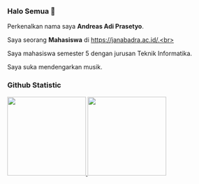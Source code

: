 ### Halo Semua 👋

Perkenalkan nama saya **Andreas Adi Prasetyo**.<br>

Saya seorang **Mahasiswa** di https://janabadra.ac.id/.<br>

Saya mahasiswa semester 5 dengan jurusan Teknik Informatika.<br>

Saya suka mendengarkan musik.<br>

### Github Statistic
<p align="left">
<a href="https://github.com/andreass7">
  <img height="180em" src="https://github-readme-stats-eight-theta.vercel.app/api?username=penuliscode&show_icons=true&theme=algolia&include_all_commits=true&count_private=true"/>
  <img height="180em" src="https://github-readme-stats-eight-theta.vercel.app/api/top-langs/?username=penuliscode&layout=compact&layout=compact&theme=algolia"/>
</a>
</p>
